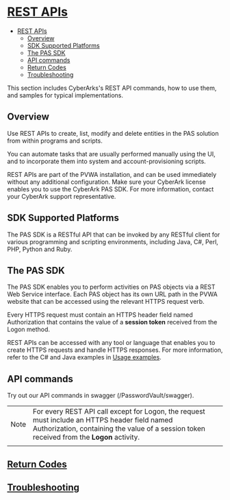 # [REST APIs](https://docs.cyberark.com/Product-Doc/OnlineHelp/PAS/Latest/en/Content/WebServices/Implementing%20Privileged%20Account%20Security%20Web%20Services%20.htm?tocpath=Developer%7CREST%20APIs%7C_____0)

- [REST APIs](#rest-apis)
  - [Overview](#overview)
  - [SDK Supported Platforms](#sdk-supported-platforms)
  - [The PAS SDK](#the-pas-sdk)
  - [API commands](#api-commands)
  - [Return Codes](#return-codes)
  - [Troubleshooting](#troubleshooting)

This section includes CyberArks's REST API commands, how to use them, and samples for typical implementations.

## Overview

Use REST APIs to create, list, modify and delete entities in the PAS solution from within programs and scripts.

You can automate tasks that are usually performed manually using the UI, and to incorporate them into system and account-provisioning scripts.

REST APIs are part of the PVWA installation, and can be used immediately without any additional configuration. Make sure your CyberArk license enables you to use the CyberArk PAS SDK. For more information, contact your CyberArk support representative.

## SDK Supported Platforms

The PAS SDK is a RESTful API that can be invoked by any RESTful client for various programming and scripting environments, including Java, C#, Perl, PHP, Python and Ruby.

## The PAS SDK

The PAS SDK enables you to perform activities on PAS objects via a REST Web Service interface. Each PAS object has its own URL path in the PVWA website that can be accessed using the relevant HTTPS request verb.

Every HTTPS request must contain an HTTPS header field named Authorization that contains the value of a **session token** received from the Logon method.

REST APIs can be accessed with any tool or language that enables you to create HTTPS requests and handle HTTPS responses. For more information, refer to the C# and Java examples in [Usage examples](https://docs.cyberark.com/Product-Doc/OnlineHelp/PAS/Latest/en/Content/WebServices/Usage%20Examples.htm).

## API commands

Try out our API commands in swagger (/PasswordVault/swagger).

|||
|-|-|
Note|For every REST API call except for Logon, the request must include an HTTPS header field named Authorization, containing the value of a session token received from the **Logon** activity.
|||

## [Return Codes](https://docs.cyberark.com/Product-Doc/OnlineHelp/PAS/Latest/en/Content/WebServices/Implementing%20Privileged%20Account%20Security%20Web%20Services%20.htm?TocPath=Developer%7CREST%20APIs%7C_____0#ReturnCodes)

## [Troubleshooting](https://docs.cyberark.com/Product-Doc/OnlineHelp/PAS/Latest/en/Content/WebServices/Implementing%20Privileged%20Account%20Security%20Web%20Services%20.htm?TocPath=Developer%7CREST%20APIs%7C_____0#Troubleshooting)
